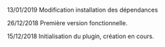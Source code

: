 13/01/2019
Modification installation des dépendances

26/12/2018
Première version fonctionnelle.

15/12/2018
Initialisation du plugin, création en cours.

